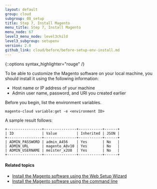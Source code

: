 ```yaml
---
layout: default
group: cloud
subgroup: 08_setup
title: Step 7, Install Magento
menu_title: Step 7, Install Magento
menu_node: 67
level3_menu_node: level3child
level3_subgroup: setupenv
version: 2.0
github_link: cloud/before/before-setup-env-install.md
---
```


{::options syntax_highlighter="rouge" /}

To be able to customize the Magento software on your local machine, you should install it using the following information:

*	Host name or IP address of your machine
*	Admin user name, password, and URI you created earlier

Before you begin, list the environment variables.

	magento-cloud variable:get -e <environment ID>

A sample result follows:

	+----------------+---------------+-----------+------+
	| ID             | Value         | Inherited | JSON |
	+----------------+---------------+-----------+------+
	| ADMIN_PASSWORD | admin_A456    | Yes       | No   |
	| ADMIN_URL      | magento_A8v10 | Yes       | No   |
	| ADMIN_USERNAME | meister_x2U8  | Yes       | No   |
	+----------------+---------------+-----------+------+

<h4>Related topics</h4>
<ul><li><a href="{{ page.baseurl }}install-gde/install/web/install-web.html">Install the Magento software using the Web Setup Wizard</a></li>
	<li><a href="{{ page.baseurl }}install-gde/install/cli/install-cli.html">Install the Magento software using the command line</a></li></ul>


